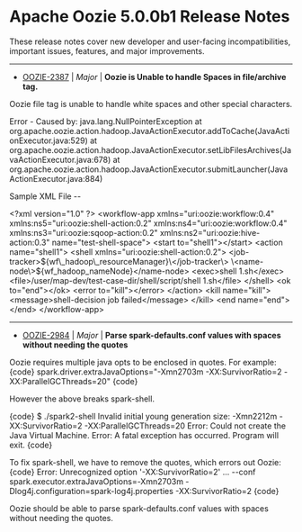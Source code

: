 
<!---
# Licensed to the Apache Software Foundation (ASF) under one
# or more contributor license agreements.  See the NOTICE file
# distributed with this work for additional information
# regarding copyright ownership.  The ASF licenses this file
# to you under the Apache License, Version 2.0 (the
# "License"); you may not use this file except in compliance
# with the License.  You may obtain a copy of the License at
#
#     http://www.apache.org/licenses/LICENSE-2.0
#
# Unless required by applicable law or agreed to in writing, software
# distributed under the License is distributed on an "AS IS" BASIS,
# WITHOUT WARRANTIES OR CONDITIONS OF ANY KIND, either express or implied.
# See the License for the specific language governing permissions and
# limitations under the License.
-->
# Apache Oozie  5.0.0b1 Release Notes

These release notes cover new developer and user-facing incompatibilities, important issues, features, and major improvements.


---

* [OOZIE-2387](https://issues.apache.org/jira/browse/OOZIE-2387) | *Major* | **Oozie is Unable to handle Spaces in file/archive tag.**

Oozie file tag is unable to handle white spaces and other special characters.

Error - 
Caused by: java.lang.NullPointerException
	at org.apache.oozie.action.hadoop.JavaActionExecutor.addToCache(JavaActionExecutor.java:529)
	at org.apache.oozie.action.hadoop.JavaActionExecutor.setLibFilesArchives(JavaActionExecutor.java:678)
	at org.apache.oozie.action.hadoop.JavaActionExecutor.submitLauncher(JavaActionExecutor.java:884)


Sample XML File --

\<?xml version="1.0" ?\>
\<workflow-app xmlns="uri:oozie:workflow:0.4" xmlns:ns5="uri:oozie:shell-action:0.2"
	xmlns:ns4="uri:oozie:workflow:0.4" xmlns:ns3="uri:oozie:sqoop-action:0.2"
	xmlns:ns2="uri:oozie:hive-action:0.3" name="test-shell-space"\>
	\<start to="shell1"\>\</start\>
	\<action name="shell1"\>
		\<shell xmlns="uri:oozie:shell-action:0.2"\>
			\<job-tracker\>${wf\_hadoop\_resourceManager}\</job-tracker\>
			\<name-node\>${wf\_hadoop\_nameNode}\</name-node\>
			\<exec\>shell 1.sh\</exec\>
			\<file\>/user/map-dev/test-case-dir/shell/script/shell 1.sh\</file\>
		\</shell\>
		\<ok to="end"\>\</ok\>
		\<error to="kill"\>\</error\>
	\</action\>
	\<kill name="kill"\>
		\<message\>shell-decision job failed\</message\>
	\</kill\>
	\<end name="end"\>\</end\>
\</workflow-app\>


---

* [OOZIE-2984](https://issues.apache.org/jira/browse/OOZIE-2984) | *Major* | **Parse spark-defaults.conf values with spaces without needing the quotes**

Oozie requires multiple java opts to be enclosed in quotes. For example:
{code}
spark.driver.extraJavaOptions="-Xmn2703m -XX:SurvivorRatio=2 -XX:ParallelGCThreads=20"
{code}

However the above breaks spark-shell. 

{code}
$ ./spark2-shell
Invalid initial young generation size: -Xmn2212m -XX:SurvivorRatio=2 -XX:ParallelGCThreads=20
Error: Could not create the Java Virtual Machine.
Error: A fatal exception has occurred. Program will exit.
{code}

To fix spark-shell, we have to remove the quotes, which errors out Oozie:
{code}
Error: Unrecognized option '-XX:SurvivorRatio=2'
...
--conf
spark.executor.extraJavaOptions=-Xmn2703m -Dlog4j.configuration=spark-log4j.properties
-XX:SurvivorRatio=2
{code}

Oozie should be able to parse spark-defaults.conf values with spaces without needing the quotes.



